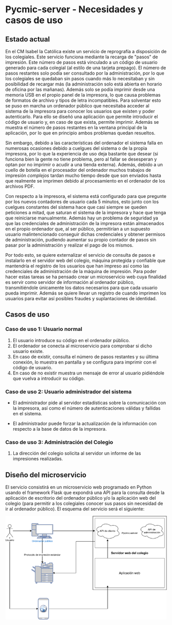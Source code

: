 # Pycmic-server - Necesidades y casos de uso

## Estado actual

En el CM Isabel la Católica existe un servicio de reprografía a disposición de los colegiales. Este servicio funciona mediante la recarga de "pasos" de impresión. Este número de pasos está vinculado a un código de usuario generado para cada colegial (al estilo de una tarjeta prepago). El número de pasos restantes solo podía ser consultado por la administración, por lo que los colegiales se quedaban sin pasos cuando más lo necesitaban y sin posibilidad de recargar más (la administración solo está abierta en horario de oficina por las mañanas). Además solo se podía imprimir desde una memoria USB en el propio panel de la impresora, lo que causa problemas de formatos de archivo y tipos de letra incompatibles. Para solventar esto se puso en marcha un ordenador público que necesitaba acceder al sistema de la impresora para conocer los usuarios que existen y poder autenticarlo. Para ello se diseñó una aplicación que permite introducir el código de usuario y, en caso de que exista, permite imprimir. Además se muestra el número de pasos restantes en la ventana principal de la aplicación, por lo que en principio ambos problemas quedan resueltos.

Sin embargo, debido a las características del ordenador el sistema falla en numerosas ocasiones debido a cuelgues del sistema o de la propia impresora, por lo que la experiencia de uso deja bastante que desear (si funciona bien la gente no tiene problema, pero al fallar se desesperan y optan por no imprimir o acudir a una tienda externa). Además, debido a un cuello de botella en el procesador del ordenador muchos trabajos de impresión *complejos* tardan mucho tiempo desde que son enviados hasta que realmente se imprimen debido al procesamiento en el ordenador de los archivos PDF. 

Con respecto a la impresora, el sistema está configurado para que pregunte por los nuevos contadores de usuario cada 5 minutos, esto junto con los cuelgues constantes del sistema hace que casi siempre se queden peticiones a mitad, que saturan el sistema de la impresora y hace que tenga que reiniciarse manualmente. Además hay un problema de seguridad ya que las credenciales de administración de la impresora están almacenados en el propio ordenador que, al ser público, permitirían a un supuesto usuario malintencionado conseguir dichas credenciales y obtener permisos de administración, pudiendo aumentar su propio contador de pasos sin pasar por la administración y realizar el pago de los mismos.

Por todo esto, se quiere externalizar el servicio de consulta de pasos e instalarlo en el servidor web del colegio, máquina protegida y confiable que mantendría el registro de los usuarios que han impreso así como las credenciales de administración de la máquina de impresión. Para poder hacer estas tareas se ha pensado crear un microservicio web cuya finalidad es servir como servidor de información al ordenador público, transmitiéndole únicamente los datos necesarios para que cada usuario pueda imprimir. Además se quiere llevar un registro de cuando imprimen los usuarios para evitar así posibles fraudes y suplantaciones de identidad.

## Casos de uso

### Caso de uso 1: Usuario normal

1. El usuario introduce su código en el ordenador público.
2. El ordenador se conecta al microservicio para comprobar si dicho usuario existe.
3. En caso de existir, consulta el número de pasos restantes y su última conexión, lo muestra en pantalla y se configura para imprimir con el código de usuario.
4. En caso de no existir muestra un mensaje de error al usuario pidiéndole que vuelva a introducir su código.

### Caso de uso 2: Usuario administrador del sistema

- El administrador pide al servidor estadísticas sobre la comunicación con la impresora, así como el número de autenticaciones válidas y fallidas en el sistema.

- El administrador puede forzar la actualización de la información con respecto a la base de datos de la impresora.

### Caso de uso 3: Administración del Colegio

1. La dirección del colegio solicita al servidor un informe de las impresiones realizadas.

## Diseño del microservicio

El servicio consistirá en un microservicio web programado en Python usando el framework Flask que expondrá una API para la consulta desde la aplicación de escritorio del ordenador público y/o la aplicación web del colegio (para permitir a los colegiales conocer sus pasos sin necesidad de ir al ordenador público). El esquema del servicio será el siguiente:

![](img/pycmic2.png)